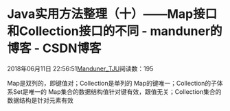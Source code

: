 
# Java实用方法整理（十）——Map接口和Collection接口的不同 - manduner的博客 - CSDN博客


2018年06月11日 22:56:51[Manduner_TJU](https://me.csdn.net/manduner)阅读数：195


Map是双列的，即键值对；Collection是单列的
Map的键唯一；Collection的子体系Set是唯一的
Map集合的数据结构值针对键有效，跟值无关；Collection集合的数据结构是针对元素有效

